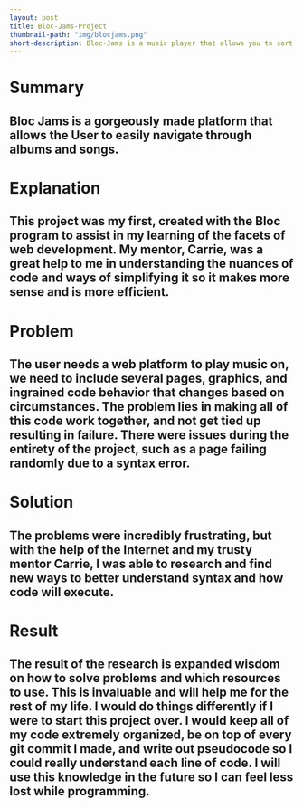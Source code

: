 ```yaml
---
layout: post
title: Bloc-Jams-Project
thumbnail-path: "img/blocjams.png"
short-description: Bloc-Jams is a music player that allows you to sort within albums and navigate between songs easily.
---
```

# Summary
## Bloc Jams is a gorgeously made platform that allows the User to easily navigate through albums and songs.
# Explanation
## This project was my first, created with the Bloc program to assist in my learning of the facets of web development. My mentor, Carrie, was a great help to me in understanding the nuances of code and ways of simplifying it so it makes more sense and is more efficient.
# Problem
## The user needs a web platform to play music on, we need to include several pages, graphics, and ingrained code behavior that changes based on circumstances. The problem lies in making all of this code work together, and not get tied up resulting in failure. There were issues during the entirety of the project, such as a page failing randomly due to a syntax error.
# Solution
## The problems were incredibly frustrating, but with the help of the Internet and my trusty mentor Carrie, I was able to research and find new ways to better understand syntax and how code will execute.
# Result
## The result of the research is expanded wisdom on how to solve problems and which resources to use. This is invaluable and will help me for the rest of my life. I would do things differently if I were to start this project over. I would keep all of my code extremely organized, be on top of every git commit I made, and write out pseudocode so I could really understand each line of code. I will use this knowledge in the future so I can feel less lost while programming.
